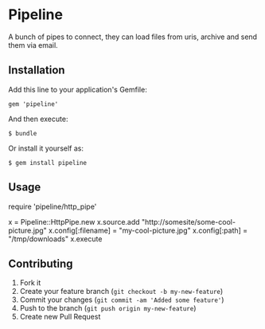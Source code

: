 # Pipeline

A bunch of pipes to connect, they can
load files from uris, archive and send
them via email.

## Installation

Add this line to your application's Gemfile:

    gem 'pipeline'

And then execute:

    $ bundle

Or install it yourself as:

    $ gem install pipeline

## Usage

require 'pipeline/http_pipe'

x = Pipeline::HttpPipe.new
x.source.add "http://somesite/some-cool-picture.jpg"
x.config[:filename] = "my-cool-picture.jpg"
x.config[:path] = "/tmp/downloads"
x.execute

## Contributing

1. Fork it
2. Create your feature branch (`git checkout -b my-new-feature`)
3. Commit your changes (`git commit -am 'Added some feature'`)
4. Push to the branch (`git push origin my-new-feature`)
5. Create new Pull Request
